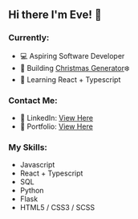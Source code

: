 ## Hi there I'm Eve! 👋

### Currently:
- 💻 Aspiring Software Developer
- 🔨 Building <a href="https://christmas-generator.vercel.app/">Christmas Generator</a>❄️
- 🌱 Learning React + Typescript

### Contact Me:
- 👤 LinkedIn: <a href="http://linkedin.com/in/evealex">View Here</a>
- 📌 Portfolio: <a href="http://evealexis.github.io/">View Here</a>

### My Skills:
- Javascript
- React + Typescript
- SQL
- Python
- Flask
- HTML5 / CSS3 / SCSS
